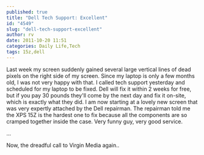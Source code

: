 ```yaml
---
published: true
title: "Dell Tech Support: Excellent"
id: "4549"
slug: "dell-tech-support-excellent"
author: rv
date: 2011-10-20 11:51
categories: Daily Life,Tech
tags: 15z,dell
---
```

Last week my screen suddenly gained several large vertical lines of dead pixels on the right side of my screen. Since my laptop is only a few months old, I was not very happy with that. I called tech support yesterday and scheduled for my laptop to be fixed. Dell will fix it within 2 weeks for free, but if you pay 30 pounds they'll come by the next day and fix it on-site, which is exactly what they did. I am now starting at a lovely new screen that was very expertly attached by the Dell repairman. The repairman told me the XPS 15Z is the hardest one to fix because all the components are so cramped together inside the case. Very funny guy, very good service.

...

Now, the dreadful call to Virgin Media again..